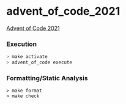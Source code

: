 # advent_of_code_2021

[Advent of Code 2021](https://adventofcode.com/2021)

### Execution

```sh
> make activate
> advent_of_code execute
```

### Formatting/Static Analysis

```shell
> make format
> make check
```